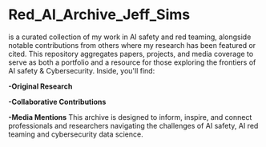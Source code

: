 # Red_AI_Archive_Jeff_Sims
is a curated collection of my work in AI safety and red teaming, alongside notable contributions from others where my research has been featured or cited. This repository aggregates papers, projects, and media coverage to serve as both a portfolio and a resource for those exploring the frontiers of AI safety & Cybersecurity.
Inside, you'll find:

**-Original Research**

**-Collaborative Contributions**

**-Media Mentions**
This archive is designed to inform, inspire, and connect professionals and researchers navigating the challenges of AI safety, AI red teaming and cybersecurity data science. 

